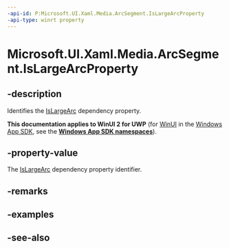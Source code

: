 ```yaml
---
-api-id: P:Microsoft.UI.Xaml.Media.ArcSegment.IsLargeArcProperty
-api-type: winrt property
---
```


<!-- Property syntax
public Windows.UI.Xaml.DependencyProperty IsLargeArcProperty { get; }
-->

# Microsoft.UI.Xaml.Media.ArcSegment.IsLargeArcProperty

## -description
Identifies the [IsLargeArc](arcsegment_islargearc.md) dependency property.

**This documentation applies to WinUI 2 for UWP** (for [WinUI](/windows/apps/winui/winui3/) in the [Windows App SDK](/windows/apps/windows-app-sdk/), see the **[Windows App SDK namespaces](/windows/windows-app-sdk/api/winrt/)**).

## -property-value
The [IsLargeArc](arcsegment_islargearc.md) dependency property identifier.

## -remarks

## -examples

## -see-also
